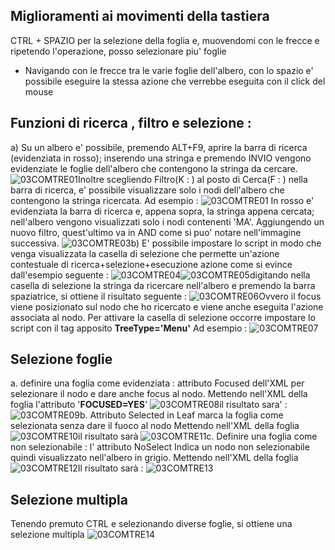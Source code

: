 ## Miglioramenti ai movimenti della tastiera
CTRL + SPAZIO per la selezione della foglia e, muovendomi con le frecce e ripetendo l'operazione,
posso selezionare piu' foglie
   - Navigando con le frecce tra le varie foglie dell'albero, con lo spazio e' possibile eseguire la
     stessa azione che verrebbe eseguita con il click del mouse

## Funzioni di ricerca , filtro e selezione : 
a) Su un albero e' possibile, premendo ALT+F9, aprire la barra di ricerca (evidenziata in rosso);
inserendo una stringa e premendo INVIO vengono evidenziate le foglie dell'albero che
contengono la stringa da cercare.
![03COMTRE01](https://doc.smeup.com/immagini/LOCTRE_03/03COMTRE01.png)Inoltre scegliendo Filtro(K : ) al posto di Cerca(F : ) nella barra di ricerca, e' possibile visualizzare
solo i nodi dell'albero che contengono la stringa ricercata. Ad esempio : 
![03COMTRE01](https://doc.smeup.com/immagini/LOCTRE_03/03COMTRE01.png) In rosso e' evidenziata la barra di ricerca e, appena sopra, la stringa appena cercata;
nell'albero vengono visualizzati solo i nodi contenenti 'MA'. Aggiungendo un nuovo filtro,
quest'ultimo va in AND come si puo' notare nell'immagine successiva.
![03COMTRE03](https://doc.smeup.com/immagini/LOCTRE_03/03COMTRE03.png)b) E' possibile impostare lo script in modo che venga visualizzata la casella di selezione
che permette un'azione contestuale di ricerca+selezione+esecuzione azione come si
evince dall'esempio seguente : 
![03COMTRE04](https://doc.smeup.com/immagini/LOCTRE_03/03COMTRE04.png)![03COMTRE05](https://doc.smeup.com/immagini/LOCTRE_03/03COMTRE05.png)digitando nella casella di selezione la stringa da ricercare nell'albero e premendo la barra spaziatrice, si ottiene il risultato seguente : 
![03COMTRE06](https://doc.smeup.com/immagini/LOCTRE_03/03COMTRE06.png)Ovvero il focus viene posizionato sul nodo che ho ricercato e viene anche eseguita l'azione associata al nodo.
Per attivare la casella di selezione occorre impostare lo script con il tag apposito
__TreeType='Menu'__
Ad esempio : 
![03COMTRE07](https://doc.smeup.com/immagini/LOCTRE_03/03COMTRE07.png)
## Selezione foglie
a. definire una foglia come evidenziata :  attributo Focused dell'XML per selezionare il nodo e dare anche focus al nodo.
    Mettendo nell'XML della foglia l'attributo '**FOCUSED=YES**'
![03COMTRE08](https://doc.smeup.com/immagini/LOCTRE_03/03COMTRE08.png)il risultato sara' : 
![03COMTRE09](https://doc.smeup.com/immagini/LOCTRE_03/03COMTRE09.png)b. Attributo Selected in Leaf marca la foglia come selezionata senza dare il fuoco al nodo
Mettendo nell'XML della foglia
![03COMTRE10](https://doc.smeup.com/immagini/LOCTRE_03/03COMTRE10.png)il risultato sarà
![03COMTRE11](https://doc.smeup.com/immagini/LOCTRE_03/03COMTRE11.png)c. Definire una foglia come non selezionabile :  l' attributo NoSelect Indica un nodo non
selezionabile quindi visualizzato nell'albero in grigio. Mettendo nell'XML della foglia
![03COMTRE12](https://doc.smeup.com/immagini/LOCTRE_03/03COMTRE12.png)Il risultato sarà : 
![03COMTRE13](https://doc.smeup.com/immagini/LOCTRE_03/03COMTRE13.png)
## Selezione multipla
Tenendo premuto CTRL e selezionando diverse foglie, si ottiene una selezione multipla
![03COMTRE14](https://doc.smeup.com/immagini/LOCTRE_03/03COMTRE14.png)